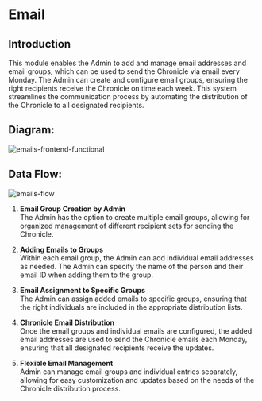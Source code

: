 ﻿



  
  

# Email

  

## Introduction

  

This module enables the Admin to add and manage email addresses and email groups, which can be used to send the Chronicle via email every Monday. The Admin can create and configure email groups, ensuring the right recipients receive the Chronicle on time each week. This system streamlines the communication process by automating the distribution of the Chronicle to all designated recipients.

  

## Diagram:

<img src="https://i.ibb.co/sWGK3Wy/emails-frontend-functional.png" alt="emails-frontend-functional" border="0">

## Data Flow:

<img src="https://i.ibb.co/FWPBxt3/emails-flow.png" alt="emails-flow" border="0">

1. **Email Group Creation by Admin**  
   The Admin has the option to create multiple email groups, allowing for organized management of different recipient sets for sending the Chronicle.

2. **Adding Emails to Groups**  
   Within each email group, the Admin can add individual email addresses as needed. The Admin can specify the name of the person and their email ID when adding them to the group.

3. **Email Assignment to Specific Groups**  
   The Admin can assign added emails to specific groups, ensuring that the right individuals are included in the appropriate distribution lists.

4. **Chronicle Email Distribution**  
   Once the email groups and individual emails are configured, the added email addresses are used to send the Chronicle emails each Monday, ensuring that all designated recipients receive the updates.

5. **Flexible Email Management**  
   Admin can manage email groups and individual entries separately, allowing for easy customization and updates based on the needs of the Chronicle distribution process.


